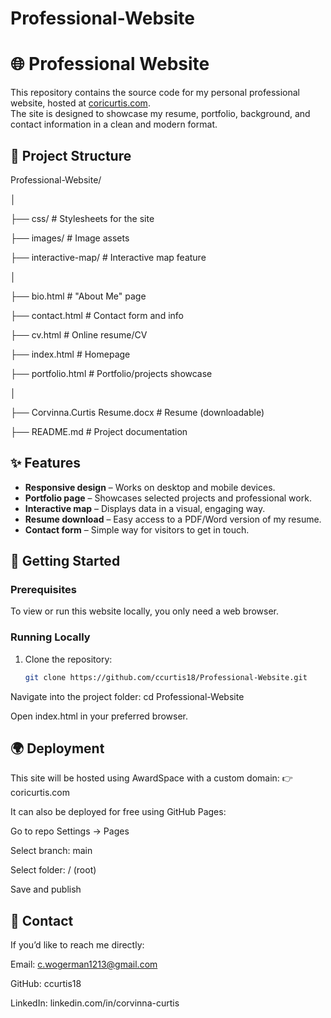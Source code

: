 # Professional-Website


# 🌐 Professional Website

This repository contains the source code for my personal professional website, hosted at [coricurtis.com](http://coricurtis.com).  
The site is designed to showcase my resume, portfolio, background, and contact information in a clean and modern format.


## 📂 Project Structure
Professional-Website/

│

├── css/ # Stylesheets for the site

├── images/ # Image assets

├── interactive-map/ # Interactive map feature

│

├── bio.html # "About Me" page

├── contact.html # Contact form and info

├── cv.html # Online resume/CV

├── index.html # Homepage

├── portfolio.html # Portfolio/projects showcase

│

├── Corvinna.Curtis Resume.docx # Resume (downloadable)

├── README.md # Project documentation

## ✨ Features

- **Responsive design** – Works on desktop and mobile devices.
- **Portfolio page** – Showcases selected projects and professional work.
- **Interactive map** – Displays data in a visual, engaging way.
- **Resume download** – Easy access to a PDF/Word version of my resume.
- **Contact form** – Simple way for visitors to get in touch.

## 🚀 Getting Started

### Prerequisites
To view or run this website locally, you only need a web browser.

### Running Locally
1. Clone the repository:
   ```bash
   git clone https://github.com/ccurtis18/Professional-Website.git

Navigate into the project folder: cd Professional-Website

Open index.html in your preferred browser.

## 🌍 Deployment
This site will be hosted using AwardSpace with a custom domain:
👉 coricurtis.com

It can also be deployed for free using GitHub Pages:

Go to repo Settings → Pages

Select branch: main

Select folder: / (root)

Save and publish

## 📧 Contact

If you’d like to reach me directly:

Email: c.wogerman1213@gmail.com

GitHub: ccurtis18

LinkedIn: linkedin.com/in/corvinna-curtis
